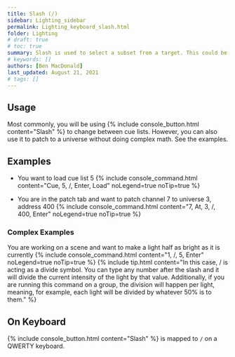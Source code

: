 ```yaml
---
title: Slash (/)
sidebar: Lighting_sidebar
permalink: Lighting_keyboard_slash.html
folder: Lighting
# draft: true
# toc: true
summary: Slash is used to select a subset from a target. This could be a cue in a cue list, for example.
# keywords: []
authors: [Ben MacDonald]
last_updated: August 21, 2021
# tags: []
---
```


## Usage
Most commonly, you will be using {% include console_button.html content="Slash" %} to change between cue lists. However, you can also use it to patch to a universe without doing complex math. See the examples.
## Examples
- You want to load cue list 5
{% include console_command.html content="Cue, 5, /, Enter, Load" noLegend=true noTip=true %}

- You are in the patch tab and want to patch channel 7 to universe 3, address 400
{% include console_command.html content="7, At, 3, /, 400, Enter" noLegend=true noTip=true %}

### Complex Examples
You are working on a scene and want to make a light half as bright as it is currently
{% include console_command.html content="1, /, 5, Enter" noLegend=true noTip=true %}
{% include tip.html content="In this case, / is acting as a divide symbol. You can type any number after the slash and it will divide the current intensity of the light by that value. Additionally, if you are running this command on a group, the division will happen per light, meaning, for example, each light will be divided by whatever 50% is to them." %}

## On Keyboard
{% include console_button.html content="Slash" %} is mapped to `/` on a QWERTY keyboard.